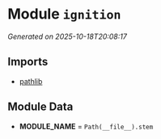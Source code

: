 # Module `ignition`

<a name='module-ignition'></a>
*Generated on 2025-10-18T20:08:17*

## Imports

- [pathlib](https://docs.python.org/3/library/pathlib.html)

## Module Data

<a name='ignition-var-module_name'></a>
- **MODULE_NAME** = `Path(__file__).stem`

